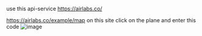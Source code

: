 use this api-service https://airlabs.co/

https://airlabs.co/example/map
on this site click on the plane and enter this code ![image](https://github.com/charovannyj/itis-oris-nikolaev-cw2.1/assets/113761288/1b5ca725-3fb4-439d-8161-3e97fb5f763e)

